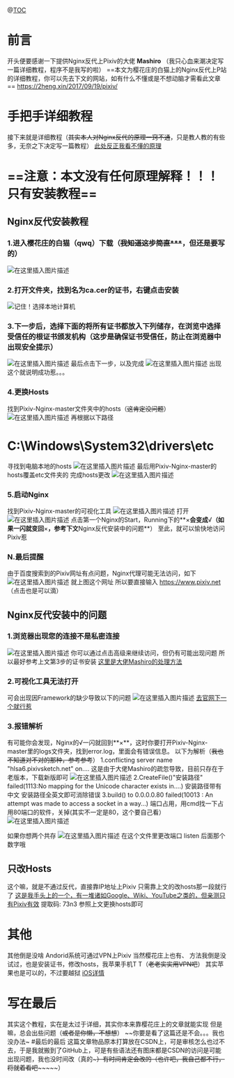 @[TOC](樱花庄的白猫Pixiv-Nginx反代详细使用教程)

# 前言
开头便要感谢一下提供Nginx反代上Pixiv的大佬 **Mashiro**
（我只心血来潮决定写一篇详细教程，程序不是我写的啦）
==本文为樱花庄的白猫上的Nginx反代上P站的详细教程，你可以先去下文的网站，如有什么不懂或是不想动脑才需看此文章==
https://2heng.xin/2017/09/19/pixiv/
# 手把手详细教程
接下来就是详细教程（~~其实本人对Nginx反代的原理一窍不通~~，只是教人教的有些多，无奈之下决定写一篇教程）
[此处反正我看不懂的原理 ](https://digi.ninja/blog/domain_fronting.php)


==注意：本文没有任何原理解释！！！只有安装教程==
==

## Nginx反代安装教程
### 1.进入樱花庄的白猫（qwq）下载（~~我知道这步简直***~~，但还是要写的）
![在这里插入图片描述](https://img-blog.csdnimg.cn/20190811220524547.PNG?x-oss-process=image/watermark,type_ZmFuZ3poZW5naGVpdGk,shadow_10,text_aHR0cHM6Ly9ibG9nLmNzZG4ubmV0L3FxXzQwMDgyMTIx,size_16,color_FFFFFF,t_70)

### 2.打开文件夹，找到名为ca.cer的证书，右键点击安装
![记住！选择本地计算机](https://img-blog.csdnimg.cn/20190811220928101.PNG?x-oss-process=image/watermark,type_ZmFuZ3poZW5naGVpdGk,shadow_10,text_aHR0cHM6Ly9ibG9nLmNzZG4ubmV0L3FxXzQwMDgyMTIx,size_16,color_FFFFFF,t_70)
### 3.下一步后，选择下面的**将所有证书都放入下列储存**，在浏览中选择**受信任的根证书颁发机构**（**这步是确保证书受信任，防止在浏览器中出现安全提示**）
![在这里插入图片描述](https://img-blog.csdnimg.cn/20190811221642610.PNG?x-oss-process=image/watermark,type_ZmFuZ3poZW5naGVpdGk,shadow_10,text_aHR0cHM6Ly9ibG9nLmNzZG4ubmV0L3FxXzQwMDgyMTIx,size_16,color_FFFFFF,t_70)
最后点击下一步，以及完成
![在这里插入图片描述](https://img-blog.csdnimg.cn/20190811221826105.PNG)
出现这个就说明成功惹。。。

### 4.更换Hosts
找到Pixiv-Nginx-master文件夹中的hosts（~~这肯定没问题~~）
![在这里插入图片描述](https://img-blog.csdnimg.cn/20190811222457402.PNG?x-oss-process=image/watermark,type_ZmFuZ3poZW5naGVpdGk,shadow_10,text_aHR0cHM6Ly9ibG9nLmNzZG4ubmV0L3FxXzQwMDgyMTIx,size_16,color_FFFFFF,t_70)
再根据以下路径

C:\Windows\System32\drivers\etc
==
寻找到电脑本地的hosts
![在这里插入图片描述](https://img-blog.csdnimg.cn/20190811222838810.PNG?x-oss-process=image/watermark,type_ZmFuZ3poZW5naGVpdGk,shadow_10,text_aHR0cHM6Ly9ibG9nLmNzZG4ubmV0L3FxXzQwMDgyMTIx,size_16,color_FFFFFF,t_70)
最后用Pixiv-Nginx-master的hosts覆盖etc文件夹的
完成hosts更改
![在这里插入图片描述](https://img-blog.csdnimg.cn/20190811223032187.PNG?x-oss-process=image/watermark,type_ZmFuZ3poZW5naGVpdGk,shadow_10,text_aHR0cHM6Ly9ibG9nLmNzZG4ubmV0L3FxXzQwMDgyMTIx,size_16,color_FFFFFF,t_70)
### 5.启动Nginx
找到Pixiv-Nginx-master的可视化工具
![在这里插入图片描述](https://img-blog.csdnimg.cn/20190811223206402.PNG)
打开
![在这里插入图片描述](https://img-blog.csdnimg.cn/20190811223301842.PNG?x-oss-process=image/watermark,type_ZmFuZ3poZW5naGVpdGk,shadow_10,text_aHR0cHM6Ly9ibG9nLmNzZG4ubmV0L3FxXzQwMDgyMTIx,size_16,color_FFFFFF,t_70)
点击第一个Nginx的Start，Running下的**×**会变成**√**（如果一闪就变回**×**，参考下文**Nginx反代安装中的问题**）
至此，就可以愉快地访问Pixiv惹
### N.最后提醒
由于百度搜索到的Pixiv网址有点问题，Nginx代理可能无法访问，如下
![在这里插入图片描述](https://img-blog.csdnimg.cn/20190811223735299.png?x-oss-process=image/watermark,type_ZmFuZ3poZW5naGVpdGk,shadow_10,text_aHR0cHM6Ly9ibG9nLmNzZG4ubmV0L3FxXzQwMDgyMTIx,size_16,color_FFFFFF,t_70)
就上图这个网址
所以要直接输入    https://www.pixiv.net    （点击也是可以滴）
## Nginx反代安装中的问题
### 1.浏览器出现您的连接不是私密连接
![在这里插入图片描述](https://img-blog.csdnimg.cn/20190812090426295.png?x-oss-process=image/watermark,type_ZmFuZ3poZW5naGVpdGk,shadow_10,text_aHR0cHM6Ly9ibG9nLmNzZG4ubmV0L3FxXzQwMDgyMTIx,size_16,color_FFFFFF,t_70)
你可以通过点击高级来继续访问，但仍有可能出现问题
所以最好参考上文第3步的证书安装
[这里是大佬Mashiro的处理方法](https://github.com/mashirozx/Pixiv-Nginx/wiki/“您的链接不是私密链接”排查方法)
### 2.可视化工具无法打开
可会出现因Framework的缺少导致以下的问题
![在这里插入图片描述](https://img-blog.csdnimg.cn/20190812130036266.png?x-oss-process=image/watermark,type_ZmFuZ3poZW5naGVpdGk,shadow_10,text_aHR0cHM6Ly9ibG9nLmNzZG4ubmV0L3FxXzQwMDgyMTIx,size_16,color_FFFFFF,t_70)
[去官网下一个就行惹](https://docs.microsoft.com/zh-cn/dotnet/framework/install/on-windows-7)
### 3.报错解析
有可能你会发现，Nginx的√一闪就回到**×**，这时你要打开Pixiv-Nginx-master里的logs文件夹，找到error.log，里面会有错误信息。
以下为解析（~~我也不知道对不对的那种，参考参考~~）
1.conflicting server name "hlsa6.pixivsketch.net" on....
这是由于大佬Mashiro的疏忽导致，目前只存在于老版本，下载新版即可
![在这里插入图片描述](https://img-blog.csdnimg.cn/20190812091617378.png)
2.CreateFile()"安装路径" failed(1113:No mapping for the Unicode character exists in....)
安装路径带有中文
安装路径全英文即可消除错误
3.build() to 0.0.0.0.80 failed(10013 : An attempt was made to access a socket in a way...)
端口占用，用cmd找一下占用80端口的软件，关掉(其实不一定是80，这个要自己看）
![在这里插入图片描述](https://img-blog.csdnimg.cn/2019081212591713.png)

如果你想两个共存
![在这里插入图片描述](https://img-blog.csdnimg.cn/20190812125311619.png?x-oss-process=image/watermark,type_ZmFuZ3poZW5naGVpdGk,shadow_10,text_aHR0cHM6Ly9ibG9nLmNzZG4ubmV0L3FxXzQwMDgyMTIx,size_16,color_FFFFFF,t_70)
在这个文件里更改端口
listen 后面那个数字哦
## 只改Hosts
这个嘛，就是不通过反代，直接靠IP地址上Pixiv
只需靠上文的改hosts那一段就行了
[这是我手头上的一个，有一堆诸如Google、Wiki、YouTube之类的，但亲测只有Pixiv有效](https://pan.baidu.com/s/1HQpGPwALgKVRBYj8mdleKw)
提取码: 73n3
参照上文更换hosts即可
# 其他
其他倒是没啥
Andorid系统可通过VPN上Pixiv
当然樱花庄上也有、
方法我倒是没试过，也是安装证书，修改hosts，我苹果手机T T（~~老老实实用VPN吧~~）
其实苹果也是可以的，不过要越狱
[iOS详情](https://github.com/mashirozx/Pixiv-Nginx/wiki/iOS-修改-hosts-的方法)
# 写在最后
其实这个教程，实在是太过于详细，其实你本来靠樱花庄上的文章就能实现
但是嘛，总会出些问题（~~或者是你懒，不想想~~）
~~你要是看了这篇还是不会。。。我也没办法~
#最后的最后
这篇文章物品原本打算放在CSDN上，可是审核怎么也过不去，于是我就搬到了GitHub上，可是有些语法还有图床都是CSDN的访问是可能出现问题，我也没时间改（真的~~~~~）有时间肯定会改的（也许吧，我自己都不行，将就着看吧~~~~~~~~~）